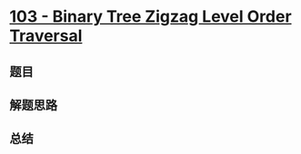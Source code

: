 # [103 - Binary Tree Zigzag Level Order Traversal](https://leetcode.com/problems/binary-tree-zigzag-level-order-traversal/)

## 题目


## 解题思路


## 总结


